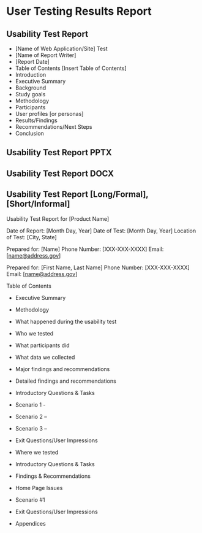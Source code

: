 # User Testing Results Report

## Usability Test Report

* [Name of Web Application/Site] Test
* [Name of Report Writer]
* [Report Date]
* Table of Contents [Insert Table of Contents]
* Introduction
* Executive Summary
* Background
* Study goals
* Methodology
* Participants
* User profiles [or personas]
* Results/Findings
* Recommendations/Next Steps
* Conclusion

## Usability Test Report PPTX
## Usability Test Report DOCX
## Usability Test Report [Long/Formal], [Short/Informal]

Usability Test Report for [Product Name]

Date of Report:		[Month Day, Year] 
Date of Test:  		[Month Day, Year]
Location of Test:  	[City, State]  

Prepared for: 		[Name]
Phone Number:		[XXX-XXX-XXXX]
Email: 		[name@address.gov] 

Prepared for: 		[First Name, Last Name]
Phone Number:		[XXX-XXX-XXXX]
Email: 			[name@address.gov]

Table of Contents

* Executive Summary
* Methodology
* What happened during the usability test
* Who we tested
* What participants did
* What data we collected
* Major findings and recommendations
* Detailed findings and recommendations
* Introductory Questions & Tasks
* Scenario 1 - 
* Scenario 2 – 
* Scenario 3 – 
* Exit Questions/User Impressions

* Where we tested
* Introductory Questions & Tasks
* Findings & Recommendations
* Home Page Issues
* Scenario #1
* Exit Questions/User Impressions
* Appendices
